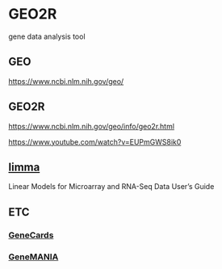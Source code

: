 # GEO2R
gene data analysis tool

## GEO
https://www.ncbi.nlm.nih.gov/geo/

## GEO2R
https://www.ncbi.nlm.nih.gov/geo/info/geo2r.html

https://www.youtube.com/watch?v=EUPmGWS8ik0

## [limma](https://bioconductor.org/packages/release/bioc/vignettes/limma/inst/doc/usersguide.pdf)
Linear Models for Microarray and RNA-Seq Data User’s Guide

## ETC
### [GeneCards](https://www.genecards.org/)

### [GeneMANIA](https://genemania.org/)
